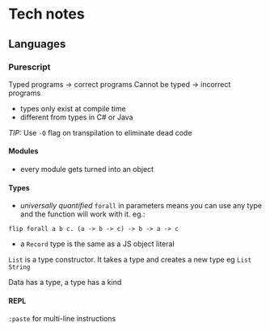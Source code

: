 # Tech notes

## Languages 

###  Purescript

 Typed programs -> correct programs
 Cannot be typed -> incorrect programs

 - types only exist at compile time
 - different from types in C# or Java

*TIP:* Use `-O` flag on transpilation to eliminate dead code

#### Modules

- every module gets turned into an object

#### Types

- *universally quantified* `forall` in parameters means you can use any type and the function will work with it. eg.:

```
flip forall a b c. (a -> b -> c) -> b -> a -> c
```

- a `Record` type is the same as a JS object literal

`List` is a type constructor. It takes a type and creates a new type eg `List String`

Data has a type, a type has a kind

#### REPL

`:paste` for multi-line instructions
